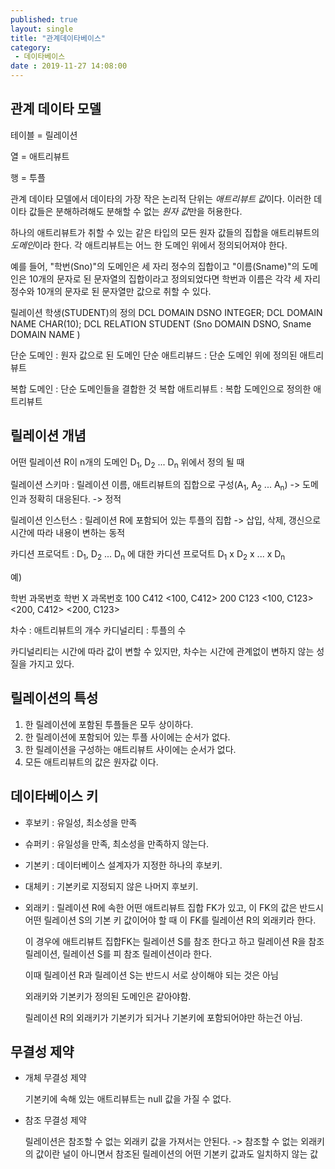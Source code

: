```yaml
---
published: true
layout: single
title: "관계데이타베이스"
category:
 - 데이타베이스
date : 2019-11-27 14:08:00
---
```


## 관계 데이타 모델

테이블 = 릴레이션

열 = 애트리뷰트

행 = 투플

관계 데이타 모델에서 데이타의 가장 작은 논리적 단위는 *애트리뷰트 값*이다.
이러한 데이타 값들은 분해하려해도 분해할 수 없는 *원자 값*만을 허용한다.

하나의 애트리뷰트가 취할 수 있는 같은 타입의 모든 원자 값들의 집합을 애트리뷰트의 *도메인*이라 한다.
각 애트리뷰트는 어느 한 도메인 위에서 정의되어져야 한다.

예를 들어, "학번(Sno)"의 도메인은 세 자리 정수의 집합이고 "이름(Sname)"의 도메인은 10개의 문자로 된 문자열의 집합이라고 정의되었다면 학번과 이름은 각각 세 자리 정수와 10개의 문자로 된 문자열만 값으로 취할 수 있다.

릴레이션 학생(STUDENT)의 정의
DCL DOMAIN DSNO INTEGER;
DCL DOMAIN NAME CHAR(10);
DCL RELATION STUDENT
				(Sno DOMAIN DSNO,
				 Sname DOMAIN NAME
				)

단순 도메인 : 원자 값으로 된 도메인
단순 애트리뷰드 : 단순 도메인 위에 정의된 애트리뷰트

복합 도메인 : 단순 도메인들을 결합한 것
복합 애트리뷰트 : 복합 도메인으로 정의한 애트리뷰트



## 릴레이션 개념

어떤 릴레이션 R이 n개의 도메인 D<sub>1</sub>, D<sub>2</sub> ... D<sub>n</sub> 위에서 정의 될 때

릴레이션 스키마 : 릴레이션 이름, 애트리뷰트의 집합으로 구성(A<sub>1</sub>, A<sub>2</sub> ... A<sub>n</sub>) -> 도메인과 정확히 대응된다. -> 정적

릴레이션 인스턴스 : 릴레이션 R에 포함되어 있는 투플의 집합 -> 삽입, 삭제, 갱신으로 시간에 따라 내용이 변하는 동적


카디션 프로덕트 : D<sub>1</sub>, D<sub>2</sub> ... D<sub>n</sub> 에 대한 카디션 프로덕트 D<sub>1</sub> x D<sub>2</sub> x ... x D<sub>n</sub> 

예)

학번	과목번호		학번 X 과목번호
100	C412			<100, C412>
200	C123			<100, C123>
							  <200, C412>
							  <200, C123>

차수 : 애트리뷰트의 개수
카디널리티 : 투플의 수

카디널리티는 시간에 따라 값이 변할 수 있지만, 차수는 시간에 관계없이 변하지 않는 성질을 가지고 있다.



## 릴레이션의 특성

1. 한 릴레이션에 포함된 투플들은 모두 상이하다.
2. 한 릴레이션에 포함되어 있는 투플 사이에는 순서가 없다.
3. 한 릴레이션을 구성하는 애트리뷰트 사이에는 순서가 없다.
4. 모든 애트리뷰트의 값은 원자값 이다.



## 데이타베이스 키

- 후보키 : 유일성, 최소성을 만족

- 슈퍼키 : 유일성을 만족, 최소성을 만족하지 않는다.

- 기본키 : 데이터베이스 설계자가 지정한 하나의 후보키.

- 대체키 : 기본키로 지정되지 않은 나머지 후보키.

- 외래키 : 
  릴레이션 R에 속한 어떤 애트리뷰트 집합 FK가 있고, 이 FK의 값은 반드시 어떤 릴레이션 S의 기본 키 값이어야 할 때 이 FK를 릴레이션 R의 외래키라 한다.

  이 경우에 애트리뷰트 집합FK는 릴레이션 S를 참조 한다고 하고 릴레이션 R을 참조 릴레이션, 릴레이션 S를 피 참조 릴레이션이라 한다.


  이때 릴레이션 R과 릴레이션 S는 반드시 서로 상이해야 되는 것은 아님

  외래키와 기본키가 정의된 도메인은 같아야함.

  릴레이션 R의 외래키가 기본키가 되거나 기본키에 포함되어야만 하는건 아님.



## 무결성 제약

- 개체 무결성 제약

  기본키에 속해 있는 애트리뷰트는 null 값을 가질 수 없다.

- 참조 무결성 제약

  릴레이션은 참조할 수 없는 외래키 값을 가져서는 안된다. -> 참조할 수 없는 외래키의 값이란 널이 아니면서 참조된 릴레이션의 어떤 기본키 값과도 일치하지 않는 값